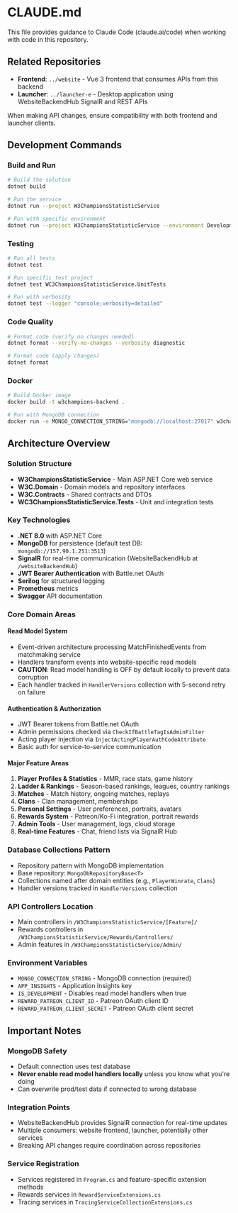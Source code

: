 # CLAUDE.md

This file provides guidance to Claude Code (claude.ai/code) when working with code in this repository.

## Related Repositories

- **Frontend**: `../website` - Vue 3 frontend that consumes APIs from this backend
- **Launcher**: `../launcher-e` - Desktop application using WebsiteBackendHub SignalR and REST APIs
  
When making API changes, ensure compatibility with both frontend and launcher clients.

## Development Commands

### Build and Run
```bash
# Build the solution
dotnet build

# Run the service
dotnet run --project W3ChampionsStatisticService

# Run with specific environment
dotnet run --project W3ChampionsStatisticService --environment Development
```

### Testing
```bash
# Run all tests
dotnet test

# Run specific test project
dotnet test WC3ChampionsStatisticService.UnitTests

# Run with verbosity
dotnet test --logger "console;verbosity=detailed"
```

### Code Quality
```bash
# Format code (verify no changes needed)
dotnet format --verify-no-changes --verbosity diagnostic

# Format code (apply changes)
dotnet format
```

### Docker
```bash
# Build Docker image
docker build -t w3champions-backend .

# Run with MongoDB connection
docker run -e MONGO_CONNECTION_STRING="mongodb://localhost:27017" w3champions-backend
```

## Architecture Overview

### Solution Structure
- **W3ChampionsStatisticService** - Main ASP.NET Core web service
- **W3C.Domain** - Domain models and repository interfaces
- **W3C.Contracts** - Shared contracts and DTOs
- **WC3ChampionsStatisticService.Tests** - Unit and integration tests

### Key Technologies
- **.NET 8.0** with ASP.NET Core
- **MongoDB** for persistence (default test DB: `mongodb://157.90.1.251:3513`)
- **SignalR** for real-time communication (WebsiteBackendHub at `/websiteBackendHub`)
- **JWT Bearer Authentication** with Battle.net OAuth
- **Serilog** for structured logging
- **Prometheus** metrics
- **Swagger** API documentation

### Core Domain Areas

#### Read Model System
- Event-driven architecture processing MatchFinishedEvents from matchmaking service
- Handlers transform events into website-specific read models
- **CAUTION**: Read model handling is OFF by default locally to prevent data corruption
- Each handler tracked in `HandlerVersions` collection with 5-second retry on failure

#### Authentication & Authorization
- JWT Bearer tokens from Battle.net OAuth
- Admin permissions checked via `CheckIfBattleTagIsAdminFilter`
- Acting player injection via `InjectActingPlayerAuthCodeAttribute`
- Basic auth for service-to-service communication

#### Major Feature Areas
1. **Player Profiles & Statistics** - MMR, race stats, game history
2. **Ladder & Rankings** - Season-based rankings, leagues, country rankings
3. **Matches** - Match history, ongoing matches, replays
4. **Clans** - Clan management, memberships
5. **Personal Settings** - User preferences, portraits, avatars
6. **Rewards System** - Patreon/Ko-Fi integration, portrait rewards
7. **Admin Tools** - User management, logs, cloud storage
8. **Real-time Features** - Chat, friend lists via SignalR Hub

### Database Collections Pattern
- Repository pattern with MongoDB implementation
- Base repository: `MongoDbRepositoryBase<T>`
- Collections named after domain entities (e.g., `PlayerWinrate`, `Clans`)
- Handler versions tracked in `HandlerVersions` collection

### API Controllers Location
- Main controllers in `/W3ChampionsStatisticService/[Feature]/`
- Rewards controllers in `/W3ChampionsStatisticService/Rewards/Controllers/`
- Admin features in `/W3ChampionsStatisticService/Admin/`

### Environment Variables
- `MONGO_CONNECTION_STRING` - MongoDB connection (required)
- `APP_INSIGHTS` - Application Insights key
- `IS_DEVELOPMENT` - Disables read model handlers when true
- `REWARD_PATREON_CLIENT_ID` - Patreon OAuth client ID
- `REWARD_PATREON_CLIENT_SECRET` - Patreon OAuth client secret

## Important Notes

### MongoDB Safety
- Default connection uses test database
- **Never enable read model handlers locally** unless you know what you're doing
- Can overwrite prod/test data if connected to wrong database

### Integration Points
- WebsiteBackendHub provides SignalR connection for real-time updates
- Multiple consumers: website frontend, launcher, potentially other services
- Breaking API changes require coordination across repositories

### Service Registration
- Services registered in `Program.cs` and feature-specific extension methods
- Rewards services in `RewardServiceExtensions.cs`
- Tracing services in `TracingServiceCollectionExtensions.cs`